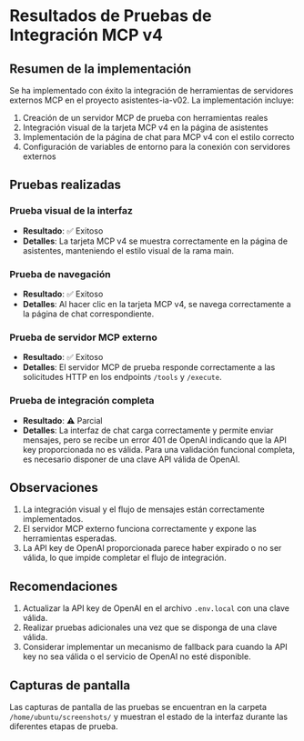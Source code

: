 # Resultados de Pruebas de Integración MCP v4

## Resumen de la implementación

Se ha implementado con éxito la integración de herramientas de servidores externos MCP en el proyecto asistentes-ia-v02. La implementación incluye:

1. Creación de un servidor MCP de prueba con herramientas reales
2. Integración visual de la tarjeta MCP v4 en la página de asistentes
3. Implementación de la página de chat para MCP v4 con el estilo correcto
4. Configuración de variables de entorno para la conexión con servidores externos

## Pruebas realizadas

### Prueba visual de la interfaz

- **Resultado**: ✅ Exitoso
- **Detalles**: La tarjeta MCP v4 se muestra correctamente en la página de asistentes, manteniendo el estilo visual de la rama main.

### Prueba de navegación

- **Resultado**: ✅ Exitoso
- **Detalles**: Al hacer clic en la tarjeta MCP v4, se navega correctamente a la página de chat correspondiente.

### Prueba de servidor MCP externo

- **Resultado**: ✅ Exitoso
- **Detalles**: El servidor MCP de prueba responde correctamente a las solicitudes HTTP en los endpoints `/tools` y `/execute`.

### Prueba de integración completa

- **Resultado**: ⚠️ Parcial
- **Detalles**: La interfaz de chat carga correctamente y permite enviar mensajes, pero se recibe un error 401 de OpenAI indicando que la API key proporcionada no es válida. Para una validación funcional completa, es necesario disponer de una clave API válida de OpenAI.

## Observaciones

1. La integración visual y el flujo de mensajes están correctamente implementados.
2. El servidor MCP externo funciona correctamente y expone las herramientas esperadas.
3. La API key de OpenAI proporcionada parece haber expirado o no ser válida, lo que impide completar el flujo de integración.

## Recomendaciones

1. Actualizar la API key de OpenAI en el archivo `.env.local` con una clave válida.
2. Realizar pruebas adicionales una vez que se disponga de una clave válida.
3. Considerar implementar un mecanismo de fallback para cuando la API key no sea válida o el servicio de OpenAI no esté disponible.

## Capturas de pantalla

Las capturas de pantalla de las pruebas se encuentran en la carpeta `/home/ubuntu/screenshots/` y muestran el estado de la interfaz durante las diferentes etapas de prueba.
